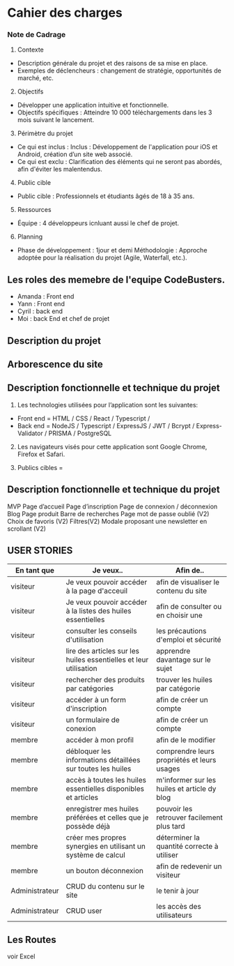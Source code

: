 # Cahier des charges

### Note de Cadrage

1. Contexte

-   Description générale du projet et des raisons de sa mise en place.
-   Exemples de déclencheurs : changement de stratégie, opportunités de marché, etc.

2. Objectifs

-   Développer une application intuitive et fonctionnelle.
-   Objectifs spécifiques : Atteindre 10 000 téléchargements dans les 3 mois suivant le lancement.

3. Périmètre du projet

-   Ce qui est inclus : Inclus : Développement de l'application pour iOS et Android, création d’un site web associé.
-   Ce qui est exclu : Clarification des éléments qui ne seront pas abordés, afin d'éviter les malentendus.

4. Public cible

-   Public cible : Professionnels et étudiants âgés de 18 à 35 ans.

5. Ressources

-   Équipe : 4 développeurs icnluant aussi le chef de projet.

6. Planning

-   Phase de développement : 1jour et demi
    Méthodologie : Approche adoptée pour la réalisation du projet (Agile, Waterfall, etc.).

## Les roles des memebre de l'equipe CodeBusters.

-   Amanda : Front end
-   Yann : Front end
-   Cyril : back end
-   Moi : back End et chef de projet

## Description du projet

## Arborescence du site

## Description fonctionnelle et technique du projet

1. Les technologies utilisées pour l’application sont les suivantes:

-   Front end = HTML / CSS / React / Typescript /
-   Back end = NodeJS / Typescript / ExpressJS / JWT / Bcrypt / Express-Validator / PRISMA / PostgreSQL

2. Les navigateurs visés pour cette application sont Google Chrome, Firefox et Safari.

3. Publics cibles =

## Description fonctionnelle et technique du projet

MVP
Page d’accueil
Page d’inscription
Page de connexion / déconnexion
Blog
Page produit
Barre de recherches
Page mot de passe oublié (V2)
Choix de favoris (V2)
Filtres(V2)
Modale proposant une newsletter en scrollant (V2)

## USER STORIES

| En tant que    | Je veux..                                                         | Afin de..                                    |
| -------------- | ----------------------------------------------------------------- | -------------------------------------------- |
| visiteur       | Je veux pouvoir accéder à la page d'acceuil                       | afin de visualiser le contenu du site        |
| visiteur       | Je veux pouvoir accéder à la listes des huiles essentielles       | afin de consulter ou en choisir une          |
| visiteur       | consulter les conseils d'utilisation                              | les précautions d'emploi et sécurité         |
| visiteur       | lire des articles sur les huiles essentielles et leur utilisation | apprendre davantage sur le sujet             |
| visiteur       | rechercher des produits par catégories                            | trouver les huiles par catégorie             |
| visiteur       | accéder à un form d'inscription                                   | afin de créer un compte                      |
| visiteur       | un formulaire de conexion                                         | afin de créer un compte                      |
| membre         | accéder à mon profil                                              | afin de le modifier                          |
| membre         | débloquer les informations détaillées sur toutes les huiles       | comprendre leurs propriétés et leurs usages  |
| membre         | accès à toutes les huiles essentielles disponibles et articles    | m'informer sur les huiles et article dy blog |
| membre         | enregistrer mes huiles préférées et celles que je possède déjà    | pouvoir les retrouver facilement plus tard   |
| membre         | créer mes propres synergies en utilisant un système de calcul     | déterminer la quantité correcte à utiliser   |
| membre         | un bouton déconnexion                                             | afin de redevenir un visiteur                |
| Administrateur | CRUD du contenu sur le site                                       | le tenir à jour                              |
| Administrateur | CRUD user                                                         | les accès des utilisateurs                   |

## Les Routes

voir Excel
